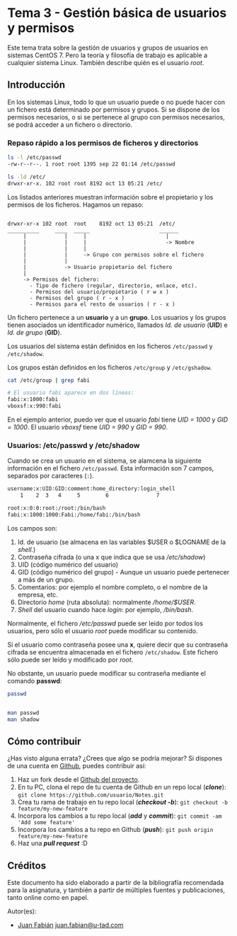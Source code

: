 # Tema 3 - Gestión básica de usuarios y permisos

Este tema trata sobre la gestión de usuarios y grupos de usuarios en sistemas
CentOS 7. Pero la teoría y filosofía de trabajo es aplicable a cualquier sistema
Linux. También describe quién es el usuario *root*.

## Introducción

En los sistemas Linux, todo lo que un usuario puede o no puede hacer con un
fichero está determinado por permisos y grupos. Si se dispone de los permisos 
necesarios, o si se pertenece al grupo con permisos necesarios, se podrá
acceder a un fichero o directorio.

### Repaso rápido a los permisos de ficheros y directorios

```bash
ls -l /etc/passwd
-rw-r--r--. 1 root root 1395 sep 22 01:14 /etc/passwd

ls -ld /etc/
drwxr-xr-x. 102 root root 8192 oct 13 05:21 /etc/

```

Los listados anteriores muestran información sobre el propietario y los permisos
de los ficheros. Hagamos un repaso:

```text

drwxr-xr-x 102 root  root    8192 oct 13 05:21  /etc/
__________     ____  _____                      ______
     |            |     |                         |
     |            |     |                         -> Nombre
     |            |     |
     |            |     -> Grupo con permisos sobre el fichero
     |            |
     |            -> Usuario propietario del fichero
     |
     -> Permisos del fichero:
       - Tipo de fichero (regular, directorio, enlace, etc).
       - Permisos del usuario/propietario ( r w x )
       - Permisos del grupo ( r - x )
       - Permisos para el resto de usuarios ( r - x )

```

Un fichero pertenece a un **usuario** y a un **grupo**. Los usuarios y los 
grupos tienen asociados un identificador numérico, llamados *Id. de usuario*
(**UID**) e *Id. de grupo* (**GID**).

Los usuarios del sistema están definidos en los ficheros `/etc/passwd` y 
`/etc/shadow`.

Los grupos están definidos en los ficheros `/etc/group` y 
`/etc/gshadow`.

```bash
cat /etc/group | grep fabi

# El usuario fabi aparece en dos líneas:
fabi:x:1000:fabi
vboxsf:x:990:fabi

```

En el ejemplo anterior, puedo ver que el usuario *fabi* tiene *UID = 1000* y 
*GID = 1000*. El usuario *vboxsf* tiene *UID = 990* y *GID = 990*.

### Usuarios: /etc/passwd y /etc/shadow

Cuando se crea un usuario en el sistema, se alamcena la siguiente información
en el fichero `/etc/passwd`. Esta información son 7 campos, separados por 
caracteres (`:`). 

```bash
username:x:UID:GID:comment:home_directory:login_shell
    1    2  3   4     5        6               7

root:x:0:0:root:/root:/bin/bash
fabi:x:1000:1000:Fabi:/home/fabi:/bin/bash
```

Los campos son:

1. Id. de usuario (se almacena en las variables $USER o $LOGNAME de la *shell*.)
2. Contraseña cifrada (o una x que indica que se usa */etc/shadow*)
3. UID (código numérico del usuario)
4. GID (código numérico del grupo) - Aunque un usuario puede pertenecer a más de
   un grupo.
5. Comentarios: por ejemplo el nombre completo, o el nombre de la empresa, etc.
6. Directorio *home* (ruta absoluta): normalmente */home/$USER*.
7. *Shell* del usuario cuando hace *login*: por ejemplo, */bin/bash*.

Normalmente, el fichero */etc/passwd* puede ser leido por todos los usuarios, 
pero sólo el usuario *root* puede modificar su contenido.

Si el usuario como contraseña posee una **x**, quiere decir que su contraseña
cifrada se encuentra almacenada en el fichero `/etc/shadow`. Este fichero sólo
puede ser leído y modificado por *root*.

No obstante, un usuario puede modificar su contraseña mediante el comando
**passwd**:

```bash
passwd


man passwd
man shadow
```

## Cómo contribuir

¿Has visto alguna errata? ¿Crees que algo se podría mejorar? Si dispones de una
cuenta en [Github](https://github.com), puedes contribuir así:

1. Haz un fork desde el [Github del proyecto](https://github.com/fatbit-dev/Notes).
2. En tu PC, clona el repo de tu cuenta de Github en un repo local (**_clone_**): 
   `git clone https://github.com/usuario/Notes.git`
3. Crea tu rama de trabajo en tu repo local (**_checkout -b_**): 
   `git checkout -b feature/my-new-feature`
4. Incorpora los cambios a tu repo local (**_add_** y **_commit_**): 
   `git commit -am 'Add some feature'`
5. Incorpora los cambios a tu repo en Github (**_push_**):
   `git push origin feature/my-new-feature`
6. Haz una **_pull request_** :D

## Créditos

Este documento ha sido elaborado a partir de la bibliografía recomendada para la
asignatura, y también a partir de múltiples fuentes y publicaciones, tanto 
online como en papel.

Autor(es):

- [Juan Fabián](mailto:juan.fabian@u-tad.com) <juan.fabian@u-tad.com>
